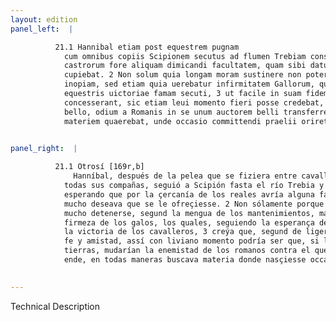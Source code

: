 ```yaml
---
layout: edition
panel_left:  |

          21.1 Hannibal etiam post equestrem pugnam
            cum omnibus copiis Scipionem secutus ad flumen Trebiam consederat, sperans propinquitate
            castrorum fore aliquam dimicandi facultatem, quam sibi datum iri uehementissime
            cupiebat. 2 Non solum quia longam moram sustinere non poterat ob commeatus
            inopiam, sed etiam quia uerebatur infirmitatem Gallorum, qui et spem nouarum rerum et
            equestris uictoriae famam secuti, 3 ut facile in suam fidem atque amicitiam
            concesserant, sic etiam leui momento fieri posse credebat, ut durante in suis sedibus
            bello, odium a Romanis in se unum auctorem belli transferrent. Igitur omnibus modis
            materiem quaerebat, unde occasio committendi praelii oriretur20. 
        

panel_right:  |

          21.1 Otrosí [169r,b]
              Hanníbal, después de la pelea que se fiziera entre cavalleros con
            todas sus compañas, seguió a Scipión fasta el río Trebia y aposentose ende çerca,
            esperando que por la çercanía de los reales avría alguna facultad de pelear, que él muy
            mucho deseava que se le ofreçiesse. 2 Non sólamente porque él no podía allí
            mucho detenerse, segund la mengua de los mantenimientos, mas aun porque temía la poca
            firmeza de los galos, los quales, seguiendo la esperança de las novedades y la fama de
            la victoria de los cavalleros, 3 creýa que, segund de ligero venieran en su
            fe y amistad, assí con liviano momento podría ser que, si la guerra durasse en sus
            tierras, mudarían la enemistad de los romanos contra el que era auctor de la guerra. Por
            ende, en todas maneras buscava materia donde nasçiesse occasión de cometer batalla.
        

---
```


 Technical Description 